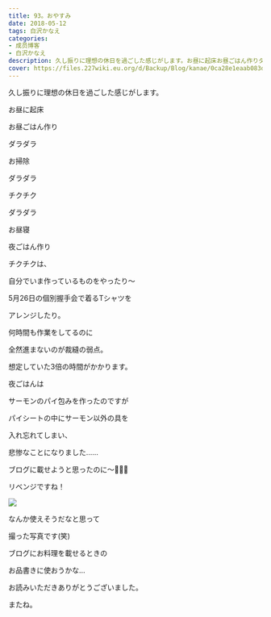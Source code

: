 ```yaml
---
title: 93。おやすみ
date: 2018-05-12
tags: 白沢かなえ
categories: 
- 成员博客
- 白沢かなえ
description: 久し振りに理想の休日を過ごした感じがします。お昼に起床お昼ごはん作りダラダラお掃除ダラダラチクチクダラダラお昼寝夜...
cover: https://files.227wiki.eu.org/d/Backup/Blog/kanae/0ca28e1eaab083dc46b710fa79dcf.png 
---
```











久し振りに理想の休日を過ごした感じがします。







お昼に起床

お昼ごはん作り



ダラダラ

お掃除



ダラダラ

チクチク



ダラダラ

お昼寝



夜ごはん作り







チクチクは、

自分でいま作っているものをやったり〜



5月26日の個別握手会で着るTシャツを

アレンジしたり。







何時間も作業をしてるのに

全然進まないのが裁縫の弱点。








想定していた3倍の時間がかかります。















夜ごはんは

サーモンのパイ包みを作ったのですが



パイシートの中にサーモン以外の具を

入れ忘れてしまい、

悲惨なことになりました……








ブログに載せようと思ったのに〜🤦🏻‍♀️







リベンジですね！











![](https://files.227wiki.eu.org/d/Backup/Blog/kanae/0ca28e1eaab083dc46b710fa79dcf.png)


なんか使えそうだなと思って

撮った写真です(笑)





ブログにお料理を載せるときの

お品書きに使おうかな…












お読みいただきありがとうございました。


またね。


